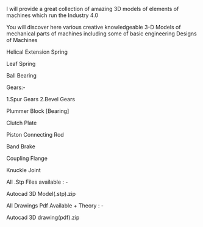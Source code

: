 I will provide a great collection of amazing 3D models of elements of machines which run the Industry 4.0

You will discover here various creative knowledgeable 3-D Models of mechanical parts of machines including some of basic engineering Designs of Machines

Helical Extension Spring

Leaf Spring

Ball Bearing

Gears:-

1.Spur Gears 2.Bevel Gears

Plummer Block [Bearing]

Clutch Plate

Piston Connecting Rod

Band Brake

Coupling Flange

Knuckle Joint

All .Stp Files available : -

Autocad 3D Model(.stp).zip

All Drawings Pdf Available + Theory : -

Autocad 3D drawing(pdf).zip

